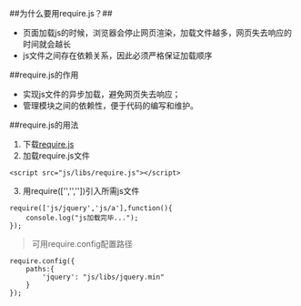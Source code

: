 ##为什么要用require.js？##

* 页面加载js的时候，浏览器会停止网页渲染，加载文件越多，网页失去响应的时间就会越长
* js文件之间存在依赖关系，因此必须严格保证加载顺序

##require.js的作用

* 实现js文件的异步加载，避免网页失去响应；
* 管理模块之间的依赖性，便于代码的编写和维护。

##require.js的用法

1. 下载[require.js](http://requirejs.org/)
2. 加载require.js文件
```
<script src="js/libs/require.js"></script>
```
3. 用require(['','',''])引入所需js文件
```
require(['js/jquery','js/a'],function(){
	console.log("js加载完毕...");
});
```

> 可用require.config配置路径

```
require.config({
    paths:{
        'jquery': "js/libs/jquery.min"
    }
});
```
